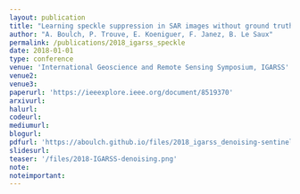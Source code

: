 ```yaml
---
layout: publication
title: "Learning speckle suppression in SAR images without ground truth: application to Sentinel-1 time-series"
author: "A. Boulch, P. Trouve, E. Koeniguer, F. Janez, B. Le Saux"
permalink: /publications/2018_igarss_speckle
date: 2018-01-01
type: conference
venue: 'International Geoscience and Remote Sensing Symposium, IGARSS'
venue2: 
venue3:
paperurl: 'https://ieeexplore.ieee.org/document/8519370'
arxivurl: 
halurl: 
codeurl: 
mediumurl: 
blogurl: 
pdfurl: 'https://aboulch.github.io/files/2018_igarss_denoising-sentinel.pdf'
slidesurl: 
teaser: '/files/2018-IGARSS-denoising.png'
note:
noteimportant: 
---		
```

						
